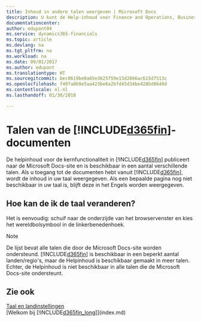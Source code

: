 ```yaml
---
title: Inhoud in andere talen weergeven | Microsoft Docs
description: U kunt de Help-inhoud voor Finance and Operations, Business edition in andere talen weergeven.
documentationcenter: 
author: edupont04
ms.service: dynamics365-financials
ms.topic: article
ms.devlang: na
ms.tgt_pltfrm: na
ms.workload: na
ms.date: 09/01/2017
ms.author: edupont
ms.translationtype: HT
ms.sourcegitcommit: bec0619be0a65e3625759e13d2866ac615d7513c
ms.openlocfilehash: f40fa0b9e5aa423be6a2bfd45d34be428bd8640d
ms.contentlocale: nl-nl
ms.lasthandoff: 01/30/2018

---
```

# <a name="languages-of-the-included365finincludesd365finmdmd-docs"></a>Talen van de [!INCLUDE[d365fin](includes/d365fin_md.md)]-documenten
De helpinhoud voor de kernfunctionaliteit in [!INCLUDE[d365fin](includes/d365fin_md.md)] publiceert naar de Microsoft Docs-site en is beschikbaar in een aantal verschillende talen. Als u toegang tot de documenten hebt vanuit [!INCLUDE[d365fin](includes/d365fin_md.md)], wordt de inhoud in uw taal weergegeven. Als een bepaalde pagina nog niet beschikbaar in uw taal is, blijft deze in het Engels worden weergegeven.

## <a name="how-do-i-change-the-language"></a>Hoe kan de ik de taal veranderen?
Het is eenvoudig: schuif naar de onderzijde van het browservenster en kies het wereldbolsymbool in de linkerbenedenhoek.

> [!NOTE]  
> De lijst bevat alle talen die door de Microsoft Docs-site worden ondersteund. [!INCLUDE[d365fin](includes/d365fin_md.md)] is beschikbaar in een beperkt aantal landen/regio's, maar de Helpinhoud is beschikbaar gemaakt in meer talen. Echter, de Helpinhoud is niet beschikbaar in alle talen die de Microsoft Docs-site ondersteunt.

## <a name="see-also"></a>Zie ook
[Taal en landinstellingen](about-locale-language.md)  
[Welkom bij [!INCLUDE[d365fin_long](includes/d365fin_long_md.md)]](index.md)  

